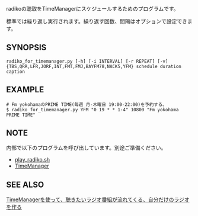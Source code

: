 radikoの聴取をTimeManagerにスケジュールするためのプログラムです。

標準では繰り返し実行されます。繰り返す回数、間隔はオプションで設定できます。

## SYNOPSIS
```
radiko_for_timemanager.py [-h] [-i INTERVAL] [-r REPEAT] [-v] {TBS,QRR,LFR,JORF,INT,FMT,FMJ,BAYFM78,NACK5,YFM} schedule duration caption
```

## EXAMPLE  
```
# Fm yokohamaのPRIME TIME(毎週 月-木曜日 19:00-22:00)を予約する。
$ radiko_for_timemanager.py YFM "0 19 * * 1-4" 10800 "Fm yokohama PRIME TIME"
```

## NOTE
内部で以下のプログラムを呼び出しています。別途ご準備ください。
- [play_radiko.sh](https://gist.github.com/ihsoy-s/5292735#file-play_radiko-sh)
- [TimeManager](https://github.com/ll0s0ll/TimeManager)

## SEE ALSO
[TimeManagerを使って、聴きたいラジオ番組が流れてくる、自分だけのラジオを作る](https://ll0s0ll.wordpress.com/raspberrypi/automated_radio_station/)
